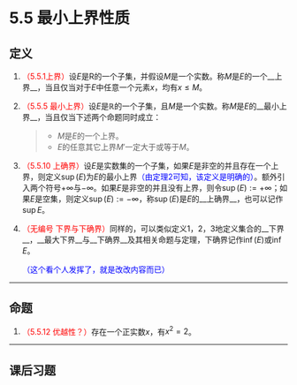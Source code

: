 # 5.5 最小上界性质

## 定义

1. <font color=red>（5.5.1上界）</font>设$E$是R的一个子集，并假设$M$是一个实数。称$M$是$E$的一个__上界__，当且仅当对于$E$中任意一个元素$x$，均有$x≤M$。

2. <font color=red>（5.5.5 最小上界）</font>设$E$是$\mathbb R$的一个子集，且$M$是一个实数。称$M$是$E$的__最小上界__，当且仅当下述两个命题同时成立：

   > * $M$是$E$的一个上界。
   > * $E$的任意其它上界$M'$一定大于或等于$M$。

3. <font color=red>（5.5.10 上确界）</font>设$E$是实数集的一个子集，如果$E$是非空的并且存在一个上界，则定义$\sup(E)$为$E$的最小上界<font color=blue>（由定理2可知，该定义是明确的）</font>。额外引入两个符号$+∞$与$-∞$。如果$E$是非空的并且没有上界，则令$\sup(E):=+∞$；如果$E$是空集，则定义$\sup(E):=-∞$，称$\sup(E)$是$E$的__上确界__，也可以记作$\sup E$。

4. <font color=red>（无编号 下界与下确界）</font>同样的，可以类似定义1，2，3地定义集合的__下界__，__最大下界__与__下确界__及其相关命题与定理，下确界记作$\inf(E)$或$\inf E$。

   <font color=blue>（这个看个人发挥了，就是改改内容而已）</font>

---

## 命题

1. <font color=red>（5.5.12 优越性？）</font>存在一个正实数$x$，有$x^2=2$。

---

## 课后习题

